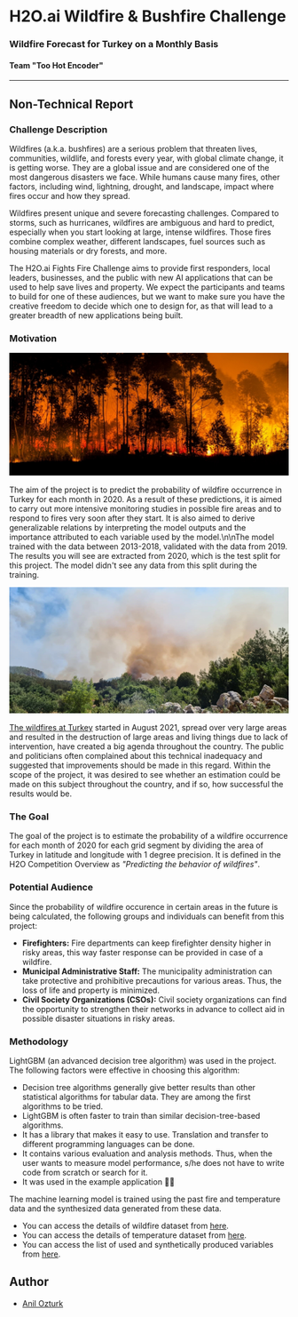 # H2O.ai Wildfire & Bushfire Challenge
### Wildfire Forecast for Turkey on a Monthly Basis
#### Team "Too Hot Encoder"

---

## Non-Technical Report
### Challenge Description
Wildfires (a.k.a. bushfires) are a serious problem that threaten lives, communities, wildlife, and forests every year, with global climate change, it is getting worse. They are a global issue and are considered one of the most dangerous disasters we face. While humans cause many fires, other factors, including wind, lightning, drought, and landscape, impact where fires occur and how they spread.

Wildfires present unique and severe forecasting challenges. Compared to storms, such as hurricanes, wildfires are ambiguous and hard to predict, especially when you start looking at large, intense wildfires. Those fires combine complex weather, different landscapes, fuel sources such as housing materials or dry forests, and more.

The H2O.ai Fights Fire Challenge aims to provide first responders, local leaders, businesses, and the public with new AI applications that can be used to help save lives and property. We expect the participants and teams to build for one of these audiences, but we want to make sure you have the creative freedom to decide which one to design for, as that will lead to a greater breadth of new applications being built.

### Motivation
![](app/media/wildfire.jpg)

The aim of the project is to predict the probability of wildfire occurrence in Turkey for each month in 2020. As a result of these predictions, it is aimed to carry out more intensive monitoring studies in possible fire areas and to respond to fires very soon after they start. It is also aimed to derive generalizable relations by interpreting the model outputs and the importance attributed to each variable used by the model.\n\nThe model trained with the data between 2013-2018, validated with the data from 2019. The results you will see are extracted from 2020, which is the test split for this project. The model didn't see any data from this split during the training.

![](app/media/wildfire_bodrum.png)

[The wildfires at Turkey](https://en.wikipedia.org/wiki/2021_Turkey_wildfires) started in August 2021, spread over very large areas and resulted in the destruction of large areas and living things due to lack of intervention, have created a big agenda throughout the country. The public and politicians often complained about this technical inadequacy and suggested that improvements should be made in this regard. Within the scope of the project, it was desired to see whether an estimation could be made on this subject throughout the country, and if so, how successful the results would be.

### The Goal
The goal of the project is to estimate the probability of a wildfire occurrence for each month of 2020 for each grid segment by dividing the area of Turkey in latitude and longitude with 1 degree precision.
It is defined in the H2O Competition Overview as *"Predicting the behavior of wildfires"*.

### Potential Audience
Since the probability of wildfire occurence in certain areas in the future is being calculated, the following groups and individuals can benefit from this project:
- **Firefighters:** Fire departments can keep firefighter density higher in risky areas, this way faster response can be provided in case of a wildfire.
- **Municipal Administrative Staff:** The municipality administration can take protective and prohibitive precautions for various areas. Thus, the loss of life and property is minimized.
- **Civil Society Organizations (CSOs):** Civil society organizations can find the opportunity to strengthen their networks in advance to collect aid in possible disaster situations in risky areas.
### Methodology
LightGBM (an advanced decision tree algorithm) was used in the project. The following factors were effective in choosing this algorithm:
- Decision tree algorithms generally give better results than other statistical algorithms for tabular data. They are among the first algorithms to be tried.
- LightGBM is often faster to train than similar decision-tree-based algorithms.
- It has a library that makes it easy to use. Translation and transfer to different programming languages can be done.
- It contains various evaluation and analysis methods. Thus, when the user wants to measure model performance, s/he does not have to write code from scratch or search for it.
- It was used in the example application 🤷‍♂️

The machine learning model is trained using the past fire and temperature data and the synthesized data generated from these data.

- You can access the details of wildfire dataset from [here](app/markdown/data_active_fire.md).
- You can access the details of temperature dataset from [here](app/markdown/data_temperatures.md).
- You can access the list of used and synthetically produced variables from [here](app/markdown/model_variables.md).

## Author
* [Anil Ozturk](anilozturk96@gmail.com)